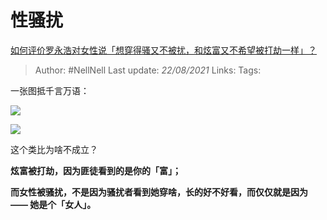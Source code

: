 # 性骚扰
[如何评价罗永浩对女性说「想穿得骚又不被扰，和炫富又不希望被打劫一样」？](https://www.zhihu.com/question/332421615/answer/734846673)

> Author: #NellNell 
> Last update: *22/08/2021* 
> Links:
> Tags: 

一张图抵千言万语：

![](https://pic1.zhimg.com/50/v2-12b8f75de0fc9c616aef6fd10f8fde07_720w.jpg?source=c8b7c179)

![](https://pic1.zhimg.com/80/v2-12b8f75de0fc9c616aef6fd10f8fde07_720w.jpg?source=c8b7c179)

这个类比为啥不成立？

**炫富被打劫，因为匪徒看到的是你的「富」；**

**而女性被骚扰，不是因为骚扰者看到她穿啥，长的好不好看，而仅仅就是因为 —— 她是个「女人」。**

  
  


